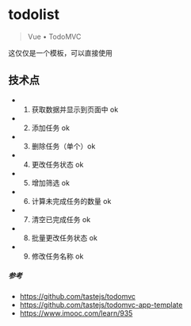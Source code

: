 # todolist

> Vue • TodoMVC

这仅仅是一个模板，可以直接使用

## 技术点

- 1. 获取数据并显示到页面中 ok
- 2. 添加任务 ok
- 3. 删除任务（单个）ok
- 4. 更改任务状态 ok
- 5. 增加筛选 ok
- 6. 计算未完成任务的数量 ok
- 7. 清空已完成任务 ok
- 8. 批量更改任务状态 ok
- 9. 修改任务名称 ok

##### 参考

- https://github.com/tastejs/todomvc
- https://github.com/tastejs/todomvc-app-template
- https://www.imooc.com/learn/935
